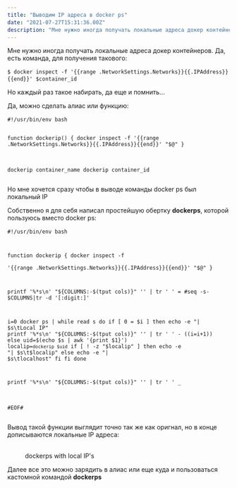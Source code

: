 ```yaml
---
title: "Выводим IP адреса в docker ps"
date: "2021-07-27T15:31:36.00Z"
description: "Мне нужно иногда получать локальные адреса докер контейнеров. Да, есть команда, для получения такового:  $ docker inspect -f '{{"
---
```


<p>Мне нужно иногда получать локальные адреса докер контейнеров. Да, есть команда, для получения такового:</p><pre><code class="language-bash">$ docker inspect -f '{{range .NetworkSettings.Networks}}{{.IPAddress}}{{end}}' $container_id</code></pre><p>Но каждый раз такое набирать, да еще и помнить...</p><p>Да, можно сделать алиас или функцию:</p><pre><code class="language-bash">#!/usr/bin/env bash

function dockerip() {
    docker inspect -f '{{range .NetworkSettings.Networks}}{{.IPAddress}}{{end}}' "$@"
}


dockerip container_name
dockerip container_id</code></pre><p>Но мне хочется сразу чтобы в выводе команды docker ps был локальный IP</p><p>Собственно я для себя написал простейшую обертку <strong>dockerps</strong>, которой пользуюсь вместо docker ps:</p><pre><code class="language-bash">#!/usr/bin/env bash

function dockerip {
    docker inspect -f \
       '{{range .NetworkSettings.Networks}}{{.IPAddress}}{{end}}' "$@"
}


printf '%*s\n' "${COLUMNS:-$(tput cols)}" '' | tr ' ' =
#seq -s- $COLUMNS|tr -d '[:digit:]'

i=0
docker ps | while read s
do
  if [ 0 = $i ]
  then
    echo -e "| $s\tLocal IP"
    printf '%*s\n' "${COLUMNS:-$(tput cols)}" '' | tr ' ' -
    ((i=i+1))
  else
    uid=$(echo $s | awk '{print $1}')
    localip=`dockerip $uid`
    if [ ! -z "$localip" ]
    then
      echo -e  "| $s\t$localip"
    else
      echo -e "| $s\tlocalhost"
    fi
  fi
done

printf '%*s\n' "${COLUMNS:-$(tput cols)}" '' | tr ' ' _

#EOF#</code></pre><p>Вывод такой функции выглядит точно так же как оригнал, но в конце дописываются локальные IP адреса:</p><figure class="kg-card kg-image-card kg-card-hascaption"><img src="/content/images/2021/07/--------------2021-07-27---18.30.01.png" class="kg-image" alt srcset="/content/images/size/w600/2021/07/--------------2021-07-27---18.30.01.png 600w, /content/images/size/w1000/2021/07/--------------2021-07-27---18.30.01.png 1000w, /content/images/size/w1600/2021/07/--------------2021-07-27---18.30.01.png 1600w, /content/images/2021/07/--------------2021-07-27---18.30.01.png 2150w" sizes="(min-width: 720px) 720px"><figcaption>dockerps with local IP's</figcaption></figure><p>Далее все это можно зарядить в алиас или еще куда и пользоваться кастомной командой <strong>dockerps</strong></p>

